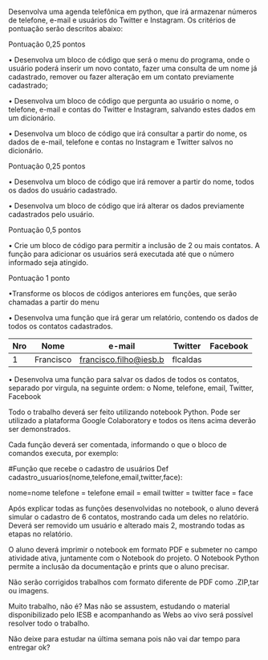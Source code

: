 Desenvolva uma agenda telefônica em python, que irá armazenar números de telefone, e-mail e usuários do Twitter e Instagram. Os critérios de pontuação serão descritos abaixo:

Pontuação 0,25 pontos

• Desenvolva um bloco de código que será o menu do programa, onde o usuário poderá inserir um novo contato, fazer uma consulta de um nome já
cadastrado, remover ou fazer alteração em um contato previamente cadastrado;

• Desenvolva um bloco de código que pergunta ao usuário o nome, o telefone, e-mail e contas do Twitter e Instagram, salvando estes dados em um
dicionário.

• Desenvolva um bloco de código que irá consultar a partir do nome, os dados de e-mail, telefone e contas no Instagram e Twitter salvos no dicionário.

Pontuação 0,25 pontos

• Desenvolva um bloco de código que irá remover a partir do nome, todos os dados do usuário cadastrado.

• Desenvolva um bloco de código que irá alterar os dados previamente cadastrados pelo usuário.

Pontuação 0,5 pontos

• Crie um bloco de código para permitir a inclusão de 2 ou mais contatos. A função para adicionar os usuários será executada até que o número
informado seja atingido.

Pontuação 1 ponto

•Transforme os blocos de códigos anteriores em funções, que serão chamadas a partir do menu

• Desenvolva uma função que irá gerar um relatório, contendo os dados de todos os contatos cadastrados.


| Nro | Nome | e-mail |Twitter| Facebook|
|-----| --- |--------|----|----|
| 1   | Francisco | francisco.filho@iesb.b| flcaldas |

•
Desenvolva uma função para salvar os dados de todos os contatos, separado por virgula, na seguinte ordem:
 o Nome, telefone, email, Twitter, Facebook 
 
Todo o trabalho deverá ser feito utilizando notebook Python. Pode ser utilizado a plataforma Google Colaboratory e todos os itens acima deverão ser demonstrados.

Cada função deverá ser comentada, informando o que o bloco de comandos executa, por exemplo:

#Função que recebe o cadastro de usuários
Def cadastro_usuarios(nome,telefone,email,twitter,face):

nome=nome
telefone = telefone
email = email
twitter = twitter
face = face

Após explicar todas as funções desenvolvidas no notebook, o aluno deverá simular o cadastro de 6 contatos, mostrando cada um deles no relatório. Deverá ser removido um usuário e alterado mais 2, mostrando todas as etapas no relatório.

O aluno deverá imprimir o notebook em formato PDF e submeter no campo atividade ativa, juntamente com o Notebook do projeto. O Notebook Python
permite a inclusão da documentação e prints que o aluno precisar.

Não serão corrigidos trabalhos com formato diferente de PDF como .ZIP,tar ou imagens.

Muito trabalho, não é? Mas não se assustem, estudando o material disponibilizado pelo IESB e acompanhando as Webs ao vivo será possível resolver todo o trabalho.

Não deixe para estudar na última semana pois não vai dar tempo para entregar ok?
